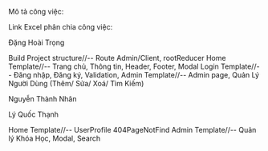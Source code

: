 Mô tả công việc:

Link Excel phân chia công việc: 

Đặng Hoài Trọng

Build Project structure//-- Route Admin/Client, rootReducer
Home Template//-- Trang chủ, Thông tin, Header, Footer, Modal
Login Template//-- Đăng nhập, Đăng ký, Validation,
Admin Template//-- Admin page, Quản Lý Người Dùng (Thêm/ Sửa/ Xoá/ Tìm Kiếm)

Nguyễn Thành Nhân

Lý Quốc Thạnh

Home Template//-- UserProfile 404PageNotFind
Admin Template//-- Quản lý Khóa Học, Modal, Search
